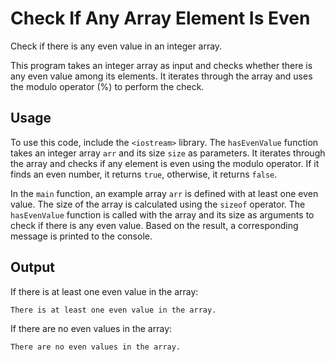 # Check If Any Array Element Is Even

Check if there is any even value in an integer array.

This program takes an integer array as input and checks whether there is any even value among its elements. It iterates through the array and uses the modulo operator (%) to perform the check.

## Usage

To use this code, include the `<iostream>` library. The `hasEvenValue` function takes an integer array `arr` and its size `size` as parameters. It iterates through the array and checks if any element is even using the modulo operator. If it finds an even number, it returns `true`, otherwise, it returns `false`.

In the `main` function, an example array `arr` is defined with at least one even value. The size of the array is calculated using the `sizeof` operator. The `hasEvenValue` function is called with the array and its size as arguments to check if there is any even value. Based on the result, a corresponding message is printed to the console.

## Output

If there is at least one even value in the array:
```
There is at least one even value in the array.
```

If there are no even values in the array:
```
There are no even values in the array.
```